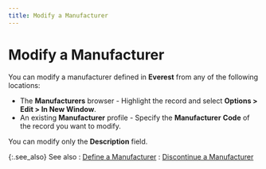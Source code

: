 ```yaml
---
title: Modify a Manufacturer
---
```


# Modify a Manufacturer


You can modify a manufacturer defined in **Everest**  from any of the following locations:

- The **Manufacturers**  browser - Highlight the record and select **Options 
 &gt; Edit &gt; In New Window**.
- An existing  **Manufacturer** profile - Specify  the **Manufacturer** **Code**  of the record you want to modify.



You can modify only the **Description**  field.


{:.see_also}
See also
: [Define a  Manufacturer]({{site.mi_baseurl}}/item-profile-details/item-specification/manufacturer/setting_up_a_manufacturer.html)
: [Discontinue  a Manufacturer]({{site.mi_baseurl}}/item-profile-details/item-specification/manufacturer/discontinue_a_manufacturer_mi.html)
